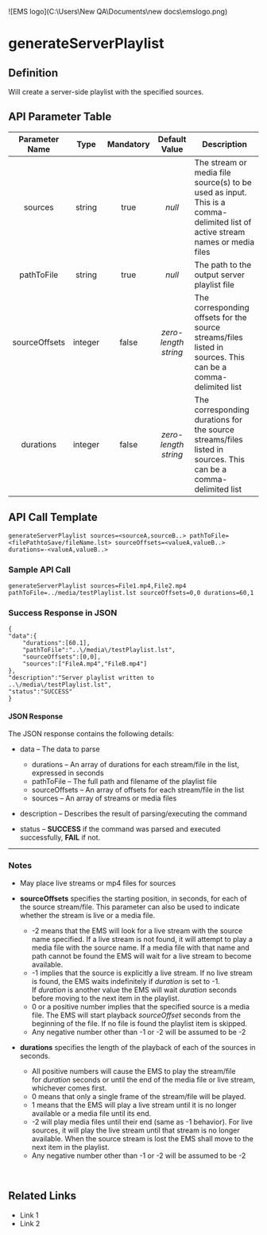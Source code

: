 ![EMS logo](C:\Users\New QA\Documents\new docs\emslogo.png)



# generateServerPlaylist



## Definition

Will create a server-side playlist with the specified sources.





## API Parameter Table

| Parameter Name |  Type   | Mandatory |    Default Value     | Description                              |
| :------------: | :-----: | :-------: | :------------------: | ---------------------------------------- |
|    sources     | string  |   true    |        *null*        | The stream or media file source(s) to be used as input. This is a comma-delimited list of active stream names or media files |
|   pathToFile   | string  |   true    |        *null*        | The path to the output server playlist file |
| sourceOffsets  | integer |   false   | *zero-length string* | The corresponding offsets for the source streams/files listed in sources. This can be a comma-delimited list |
|   durations    | integer |   false   | *zero-length string* | The corresponding durations for the source streams/files listed in sources. This can be a comma-delimited list |



## API Call Template

``` 
generateServerPlaylist sources=<sourceA,sourceB..> pathToFile=<filePathtoSave/fileName.lst> sourceOffsets=<valueA,valueB..> durations=-<valueA,valueB..>
```



### Sample API Call

``` 
generateServerPlaylist sources=File1.mp4,File2.mp4 pathToFile=../media/testPlaylist.lst sourceOffsets=0,0 durations=60,1
```



### Success Response in JSON

``` 
{
"data":{
    "durations":[60.1],
    "pathToFile":"..\/media\/testPlaylist.lst",
    "sourceOffsets":[0,0],
    "sources":["FileA.mp4","FileB.mp4"]
},
"description":"Server playlist written to ..\/media\/testPlaylist.lst",
"status":"SUCCESS"
}
```



#### **JSON Response**

The JSON response contains the following details:

- data – The data to parse
  - durations – An array of durations for each stream/file in the list, expressed in seconds
  - pathToFile – The full path and filename of the playlist file
  - sourceOffsets – An array of offsets for each stream/file in the list
  - sources – An array of streams or media files


- description – Describes the result of parsing/executing the command
- status – **SUCCESS** if the command was parsed and executed successfully, **FAIL** if not.

------

### Notes

- May place live streams or mp4 files for sources

- **sourceOffsets** specifies the starting position, in seconds, for each of the source stream/file. This parameter can also be used to indicate whether the stream is live or a media file.

  - -2 means that the EMS will look for a live stream with the source name specified. If a live stream is not found, it will attempt to play a media file with the source name. If a media file with that name and path cannot be found the EMS will wait for a live stream to become available.
  - -1 implies that the source is explicitly a live stream. If no live stream is found, the EMS waits indefinitely if *duration* is set to -1. If *duration* is another value the EMS will wait *duration* seconds before moving to the next item in the playlist.
  - 0 or a positive number implies that the specified source is a media file. The EMS will start playback *sourceOffset* seconds from the beginning of the file. If no file is found the playlist item is skipped.
  - Any negative number other than -1 or -2 will be assumed to be -2

- **durations** specifies the length of the playback of each of the sources in seconds.

  - All positive numbers will cause the EMS to play the stream/file for *duration* seconds or until the end of the media file or live stream, whichever comes first.
  - 0 means that only a single frame of the stream/file will be played.
  - 1 means that the EMS will play a live stream until it is no longer available or a media file until its end.
  - -2 will play media files until their end (same as -1 behavior). For live sources, it will play the live stream until that stream is no longer available. When the source stream is lost the EMS shall move to the next item in the playlist.
  - Any negative number other than -1 or -2 will be assumed to be -2

  ​





## **Related Links**

- Link 1
- Link 2